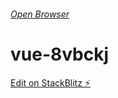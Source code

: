 ###### [Open Browser](https://vue-8vbckj.stackblitz.io/)
# vue-8vbckj

[Edit on StackBlitz ⚡️](https://stackblitz.com/edit/vue-8vbckj)


```
```

```
```

```
```

```
```



